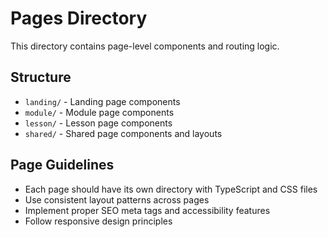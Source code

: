 # Pages Directory

This directory contains page-level components and routing logic.

## Structure

- `landing/` - Landing page components
- `module/` - Module page components
- `lesson/` - Lesson page components
- `shared/` - Shared page components and layouts

## Page Guidelines

- Each page should have its own directory with TypeScript and CSS files
- Use consistent layout patterns across pages
- Implement proper SEO meta tags and accessibility features
- Follow responsive design principles